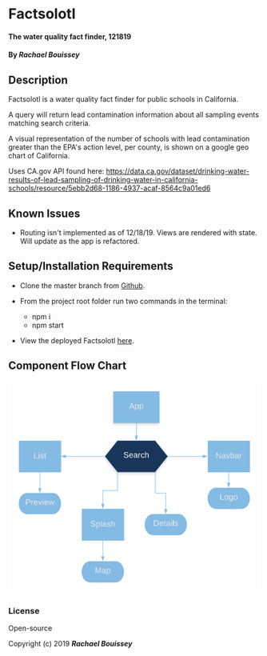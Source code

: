 
# Factsolotl 

#### The water quality fact finder, 121819

#### By _**Rachael Bouissey**_

## Description


Factsolotl is a water quality fact finder for public schools in California. 

A query will return lead contamination information about all sampling events matching search criteria. 

A visual representation of the number of schools with lead contamination greater than the EPA's action level, per county, is shown on a google geo chart of California. 

Uses CA.gov API found here: https://data.ca.gov/dataset/drinking-water-results-of-lead-sampling-of-drinking-water-in-california-schools/resource/5ebb2d68-1186-4937-acaf-8564c9a01ed6


## Known Issues

* Routing isn't implemented as of 12/18/19. Views are rendered with state. Will update as the app is refactored.


## Setup/Installation Requirements

* Clone the master branch from [Github](https://github.com/rbouissey/Factsolotl).


* From the project root folder run two commands in the terminal:
  - npm i
  - npm start

* View the deployed Factsolotl [here](https://rbouissey.github.io/Factsolotl/).


## Component Flow Chart

![Factsolotl](FactsolotlFlow.png)

### License

Open-source

Copyright (c) 2019 **_Rachael Bouissey_**